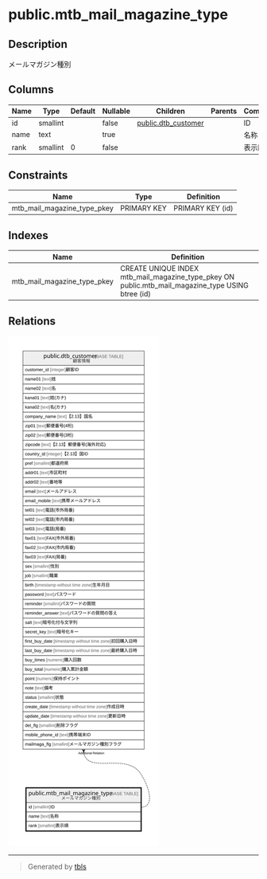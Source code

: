 # public.mtb_mail_magazine_type

## Description

メールマガジン種別

## Columns

| Name | Type | Default | Nullable | Children | Parents | Comment |
| ---- | ---- | ------- | -------- | -------- | ------- | ------- |
| id | smallint |  | false | [public.dtb_customer](public.dtb_customer.md) |  | ID |
| name | text |  | true |  |  | 名称 |
| rank | smallint | 0 | false |  |  | 表示順 |

## Constraints

| Name | Type | Definition |
| ---- | ---- | ---------- |
| mtb_mail_magazine_type_pkey | PRIMARY KEY | PRIMARY KEY (id) |

## Indexes

| Name | Definition |
| ---- | ---------- |
| mtb_mail_magazine_type_pkey | CREATE UNIQUE INDEX mtb_mail_magazine_type_pkey ON public.mtb_mail_magazine_type USING btree (id) |

## Relations

![er](public.mtb_mail_magazine_type.svg)

---

> Generated by [tbls](https://github.com/k1LoW/tbls)
